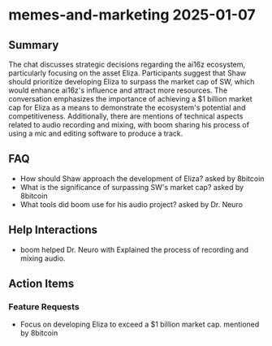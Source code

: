 # memes-and-marketing 2025-01-07

## Summary
The chat discusses strategic decisions regarding the ai16z ecosystem, particularly focusing on the asset Eliza. Participants suggest that Shaw should prioritize developing Eliza to surpass the market cap of SW, which would enhance ai16z's influence and attract more resources. The conversation emphasizes the importance of achieving a $1 billion market cap for Eliza as a means to demonstrate the ecosystem's potential and competitiveness. Additionally, there are mentions of technical aspects related to audio recording and mixing, with boom sharing his process of using a mic and editing software to produce a track.

## FAQ
- How should Shaw approach the development of Eliza? asked by 8bitcoin
- What is the significance of surpassing SW's market cap? asked by 8bitcoin
- What tools did boom use for his audio project? asked by Dr. Neuro

## Help Interactions
- boom helped Dr. Neuro with Explained the process of recording and mixing audio.

## Action Items

### Feature Requests
- Focus on developing Eliza to exceed a $1 billion market cap. mentioned by 8bitcoin